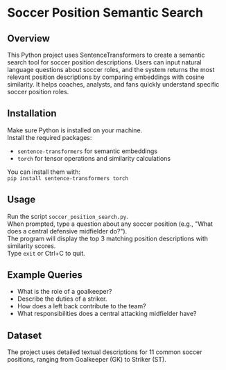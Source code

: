 # Soccer Position Semantic Search

## Overview
This Python project uses SentenceTransformers to create a semantic search tool for soccer position descriptions. Users can input natural language questions about soccer roles, and the system returns the most relevant position descriptions by comparing embeddings with cosine similarity. It helps coaches, analysts, and fans quickly understand specific soccer position roles.

## Installation
Make sure Python is installed on your machine.  
Install the required packages:  
- `sentence-transformers` for semantic embeddings  
- `torch` for tensor operations and similarity calculations  

You can install them with:  
`pip install sentence-transformers torch`

## Usage
Run the script `soccer_position_search.py`.  
When prompted, type a question about any soccer position (e.g., "What does a central defensive midfielder do?").  
The program will display the top 3 matching position descriptions with similarity scores.  
Type `exit` or Ctrl+C to quit.

## Example Queries
- What is the role of a goalkeeper?  
- Describe the duties of a striker.  
- How does a left back contribute to the team?  
- What responsibilities does a central attacking midfielder have?

## Dataset
The project uses detailed textual descriptions for 11 common soccer positions, ranging from Goalkeeper (GK) to Striker (ST).

